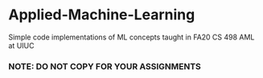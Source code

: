 # Applied-Machine-Learning
Simple code implementations of ML concepts taught in FA20 CS 498 AML at UIUC

### NOTE: DO NOT COPY FOR YOUR ASSIGNMENTS
